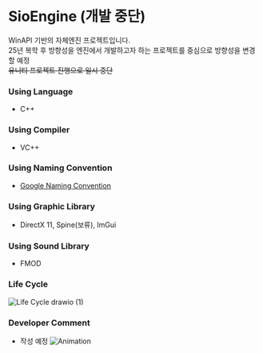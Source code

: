 # SioEngine (개발 중단)
WinAPI 기반의 자체엔진 프로젝트입니다.
<br>
25년 복학 후 방향성을 엔진에서 개발하고자 하는 프로젝트를 중심으로 방향성을 변경할 예정
<br>
~~유니티 프로젝트 진행으로 일시 중단~~

### Using Language
* C++

### Using Compiler
* VC++

### Using Naming Convention
* [Google Naming Convention](https://google.github.io/styleguide/cppguide.html#General_Naming_Rules)

### Using Graphic Library
* DirectX 11, Spine(보류), ImGui

### Using Sound Library
* FMOD

### Life Cycle
![Life Cycle drawio (1)](https://user-images.githubusercontent.com/38973547/206721528-f65760ad-8d38-459d-8a3e-d63f1dcae06d.png)

### Developer Comment
* 작성 예정
![Animation](https://user-images.githubusercontent.com/38973547/212535948-67010205-6edd-4f72-bb85-eb2ed1f9a024.gif)
